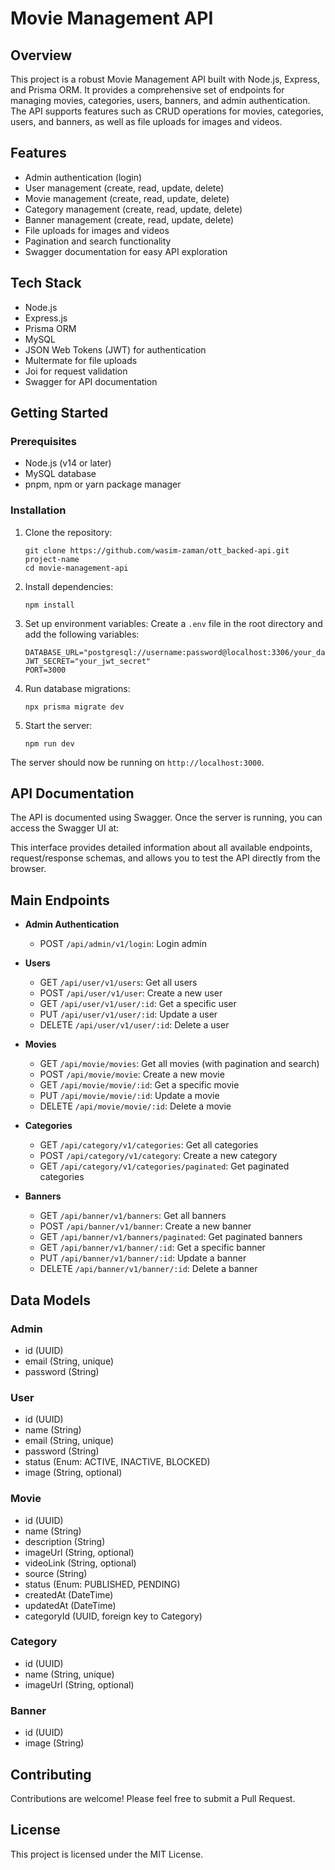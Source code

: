 # Movie Management API

## Overview

This project is a robust Movie Management API built with Node.js, Express, and Prisma ORM. It provides a comprehensive set of endpoints for managing movies, categories, users, banners, and admin authentication. The API supports features such as CRUD operations for movies, categories, users, and banners, as well as file uploads for images and videos.

## Features

- Admin authentication (login)
- User management (create, read, update, delete)
- Movie management (create, read, update, delete)
- Category management (create, read, update, delete)
- Banner management (create, read, update, delete)
- File uploads for images and videos
- Pagination and search functionality
- Swagger documentation for easy API exploration

## Tech Stack

- Node.js
- Express.js
- Prisma ORM
- MySQL
- JSON Web Tokens (JWT) for authentication
- Multermate for file uploads
- Joi for request validation
- Swagger for API documentation

## Getting Started

### Prerequisites

- Node.js (v14 or later)
- MySQL database
- pnpm, npm or yarn package manager

### Installation

1. Clone the repository:

   ```
   git clone https://github.com/wasim-zaman/ott_backed-api.git project-name
   cd movie-management-api
   ```

2. Install dependencies:

   ```
   npm install
   ```

3. Set up environment variables:
   Create a `.env` file in the root directory and add the following variables:

   ```
   DATABASE_URL="postgresql://username:password@localhost:3306/your_database"
   JWT_SECRET="your_jwt_secret"
   PORT=3000
   ```

4. Run database migrations:

   ```
   npx prisma migrate dev
   ```

5. Start the server:
   ```
   npm run dev
   ```

The server should now be running on `http://localhost:3000`.

## API Documentation

The API is documented using Swagger. Once the server is running, you can access the Swagger UI at:

This interface provides detailed information about all available endpoints, request/response schemas, and allows you to test the API directly from the browser.

## Main Endpoints

- **Admin Authentication**

  - POST `/api/admin/v1/login`: Login admin

- **Users**

  - GET `/api/user/v1/users`: Get all users
  - POST `/api/user/v1/user`: Create a new user
  - GET `/api/user/v1/user/:id`: Get a specific user
  - PUT `/api/user/v1/user/:id`: Update a user
  - DELETE `/api/user/v1/user/:id`: Delete a user

- **Movies**

  - GET `/api/movie/movies`: Get all movies (with pagination and search)
  - POST `/api/movie/movie`: Create a new movie
  - GET `/api/movie/movie/:id`: Get a specific movie
  - PUT `/api/movie/movie/:id`: Update a movie
  - DELETE `/api/movie/movie/:id`: Delete a movie

- **Categories**

  - GET `/api/category/v1/categories`: Get all categories
  - POST `/api/category/v1/category`: Create a new category
  - GET `/api/category/v1/categories/paginated`: Get paginated categories

- **Banners**
  - GET `/api/banner/v1/banners`: Get all banners
  - POST `/api/banner/v1/banner`: Create a new banner
  - GET `/api/banner/v1/banners/paginated`: Get paginated banners
  - GET `/api/banner/v1/banner/:id`: Get a specific banner
  - PUT `/api/banner/v1/banner/:id`: Update a banner
  - DELETE `/api/banner/v1/banner/:id`: Delete a banner

## Data Models

### Admin

- id (UUID)
- email (String, unique)
- password (String)

### User

- id (UUID)
- name (String)
- email (String, unique)
- password (String)
- status (Enum: ACTIVE, INACTIVE, BLOCKED)
- image (String, optional)

### Movie

- id (UUID)
- name (String)
- description (String)
- imageUrl (String, optional)
- videoLink (String, optional)
- source (String)
- status (Enum: PUBLISHED, PENDING)
- createdAt (DateTime)
- updatedAt (DateTime)
- categoryId (UUID, foreign key to Category)

### Category

- id (UUID)
- name (String, unique)
- imageUrl (String, optional)

### Banner

- id (UUID)
- image (String)

## Contributing

Contributions are welcome! Please feel free to submit a Pull Request.

## License

This project is licensed under the MIT License.
